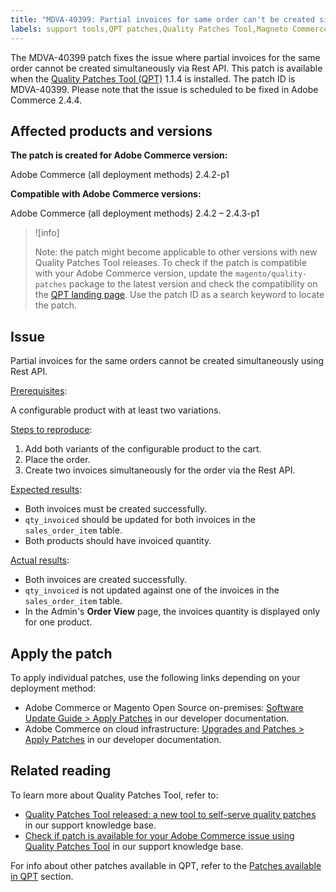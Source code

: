 ```yaml
---
title: "MDVA-40399: Partial invoices for same order can't be created simultaneously via API"
labels: support tools,QPT patches,Quality Patches Tool,Magneto Commerce Cloud,QPT 1.1.4,Adobe Commerce,cloud infrastructure,on-premises,2.4.2,2.4.2-p1,2.4.2-p2,2.4.3,2.4.3-p1
---
```


The MDVA-40399 patch fixes the issue where partial invoices for the same order cannot be created simultaneously via Rest API. This patch is available when the [Quality Patches Tool (QPT)](https://devdocs.magento.com/guides/v2.4/comp-mgr/patching.html#mqp) 1.1.4 is installed. The patch ID is MDVA-40399. Please note that the issue is scheduled to be fixed in Adobe Commerce 2.4.4.

## Affected products and versions

**The patch is created for Adobe Commerce version:**

Adobe Commerce (all deployment methods) 2.4.2-p1

**Compatible with Adobe Commerce versions:**

Adobe Commerce (all deployment methods) 2.4.2 – 2.4.3-p1

>![info]
>
>Note: the patch might become applicable to other versions with new Quality Patches Tool releases. To check if the patch is compatible with your Adobe Commerce version, update the `magento/quality-patches` package to the latest version and check the compatibility on the [QPT landing page](https://devdocs.magento.com/quality-patches/tool.html#patch-grid). Use the patch ID as a search keyword to locate the patch.

## Issue

Partial invoices for the same orders cannot be created simultaneously using Rest API.

<ins>Prerequisites</ins>:

A configurable product with at least two variations.

<ins>Steps to reproduce</ins>:

1. Add both variants of the configurable product to the cart.
1. Place the order.
1. Create two invoices simultaneously for the order via the Rest API.

<ins>Expected results</ins>:

* Both invoices must be created successfully.
* `qty_invoiced` should be updated for both invoices in the `sales_order_item` table.
* Both products should have invoiced quantity.

<ins>Actual results</ins>:

* Both invoices are created successfully.
* `qty_invoiced` is not updated against one of the invoices in the `sales_order_item` table.
* In the Admin's **Order View** page, the invoices quantity is displayed only for one product.

## Apply the patch

To apply individual patches, use the following links depending on your deployment method:

* Adobe Commerce or Magento Open Source on-premises: [Software Update Guide > Apply Patches](https://devdocs.magento.com/guides/v2.4/comp-mgr/patching/mqp.html) in our developer documentation.
* Adobe Commerce on cloud infrastructure: [Upgrades and Patches > Apply Patches](https://devdocs.magento.com/cloud/project/project-patch.html) in our developer documentation. 

## Related reading

To learn more about Quality Patches Tool, refer to:

* [Quality Patches Tool released: a new tool to self-serve quality patches](https://support.magento.com/hc/en-us/articles/360047139492) in our support knowledge base.
* [Check if patch is available for your Adobe Commerce issue using Quality Patches Tool](https://support.magento.com/hc/en-us/articles/360047125252) in our support knowledge base.

For info about other patches available in QPT, refer to the [Patches available in QPT](https://support.magento.com/hc/en-us/sections/360010506631-Patches-available-in-QPT-tool-) section.
